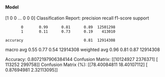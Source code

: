 #### Model
[1 0 0 ... 0 0 0]
Classification Report:
              precision    recall  f1-score   support

           0       0.99      0.81      0.89  12501298
           1       0.11      0.73      0.19    413010

    accuracy                           0.81  12914308
   macro avg       0.55      0.77      0.54  12914308
weighted avg       0.96      0.81      0.87  12914308

Accuracy: 0.8072197906384144
Confusion Matrix:
[[10124927  2376371]
 [  113252   299758]]
Confusion Matrix (%):
[[78.40084811 18.40107112]
 [ 0.87694981  2.32113095]]
